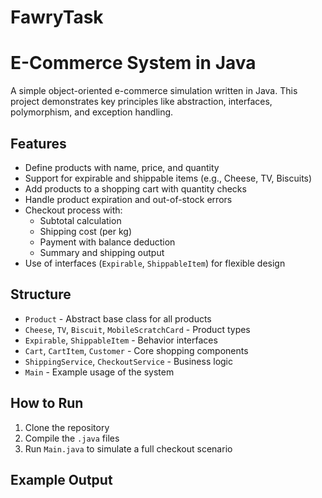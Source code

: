 # FawryTask
# E-Commerce System in Java

A simple object-oriented e-commerce simulation written in Java. This project demonstrates key principles like abstraction, interfaces, polymorphism, and exception handling.

## Features

- Define products with name, price, and quantity
- Support for expirable and shippable items (e.g., Cheese, TV, Biscuits)
- Add products to a shopping cart with quantity checks
- Handle product expiration and out-of-stock errors
- Checkout process with:
  - Subtotal calculation
  - Shipping cost (per kg)
  - Payment with balance deduction
  - Summary and shipping output
- Use of interfaces (`Expirable`, `ShippableItem`) for flexible design

## Structure

- `Product` - Abstract base class for all products
- `Cheese`, `TV`, `Biscuit`, `MobileScratchCard` - Product types
- `Expirable`, `ShippableItem` - Behavior interfaces
- `Cart`, `CartItem`, `Customer` - Core shopping components
- `ShippingService`, `CheckoutService` - Business logic
- `Main` - Example usage of the system

## How to Run

1. Clone the repository
2. Compile the `.java` files
3. Run `Main.java` to simulate a full checkout scenario

## Example Output

